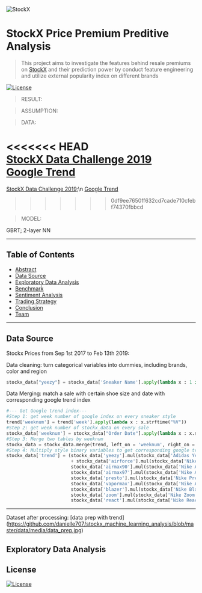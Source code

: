 ![StockX](https://www.bleepstatic.com/content/hl-images/2019/08/01/stockx-header-2.jpg)

# StockX Price Premium Preditive Analysis

> This project aims to investigate the features behind resale premiums on [StockX](https://stockx.com/sneakers) and their prediction power by conduct feature engineering and utilize external popularity index on different brands



[![License](http://img.shields.io/:license-mit-blue.svg?style=flat-square)](http://badges.mit-license.org)

> RESULT:

> ASSUMPTION:

> DATA:

<<<<<<< HEAD
<br> [StockX Data Challenge 2019](https://s3.amazonaws.com/stockx-sneaker-analysis/wp-content/uploads/2019/02/StockX-Data-Contest-2019-3.xlsx)
<br> [Google Trend]()
=======
[StockX Data Challenge 2019](https://s3.amazonaws.com/stockx-sneaker-analysis/wp-content/uploads/2019/02/StockX-Data-Contest-2019-3.xlsx);\n
[Google Trend]()
>>>>>>> 0df9ee7650ff632cd7cade710cfebf74370fbbcd


> MODEL:

GBRT;
2-layer NN

---
## Table of Contents

- [Abstract](#abstract)
- [Data Source](#dataSource)
- [Exploratory Data Analysis](#exploratoryDataAnalysis)
- [Benchmark](#benchmark)
- [Sentiment Analysis](#sentimentanalysis)
- [Trading Strategy](#tradingstrategy)
- [Conclusion](#conclusion)
- [Team](#team)

---

## Data Source

Stockx Prices from Sep 1st 2017 to Feb 13th 2019:

Data cleaning: turn categorical variables into dummies, including brands, color and region
```python
stockx_data["yeezy"] = stockx_data['Sneaker Name'].apply(lambda x : 1 if 'Yeezy' in x.split("-") else 0) ## etc
```


Data Merging: match a sale with certain shoe size and date with corresponding google trend index

```python
#--- Get Google trend index---
#Step 1: get week number of google index on every sneaker style 
trend['weeknum'] = trend['week'].apply(lambda x : x.strftime("%V"))
#Step 2: get week number of stockx_data on every sale
stockx_data['weeknum'] = stockx_data["Order Date"].apply(lambda x : x.strftime("%V"))
#Step 3: Merge two tables by weeknum
stockx_data = stockx_data.merge(trend, left_on = 'weeknum', right_on = 'weeknum', how = 'left')
#Step 4: Multiply style binary variables to get corresponding google trend index
stockx_data['trend'] = (stockx_data['yeezy'].mul(stockx_data['Adidas Yeezy']) + stockx_data['airjordan'].mul(stockx_data['Air Jordan'])
                        + stockx_data['airforce'].mul(stockx_data['Nike Air Force'])+
                        stockx_data['airmax90'].mul(stockx_data['Nike Air Max']) +
                        stockx_data['airmax97'].mul(stockx_data['Nike Air Max']) +
                        stockx_data['presto'].mul(stockx_data['Nike Presto']) +
                        stockx_data['vapormax'].mul(stockx_data['Nike Air VaporMax']) +
                        stockx_data['blazer'].mul(stockx_data['Nike Blazers']) + 
                        stockx_data['zoom'].mul(stockx_data['Nike Zoom']) + 
                        stockx_data['react'].mul(stockx_data['Nike React']))
```
---
Dataset after processing:
[data prep with trend]
(https://github.com/danielle707/stockx_machine_learning_analysis/blob/master/data/media/data_prep.jpg)




## Exploratory Data Analysis



## License

[![License](http://img.shields.io/:license-mit-blue.svg?style=flat-square)](http://badges.mit-license.org)
